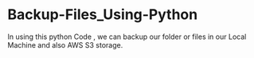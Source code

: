 # Backup-Files_Using-Python
In using this python Code , we can backup our folder or files in our Local Machine and also AWS S3 storage. 
